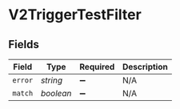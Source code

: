 # V2TriggerTestFilter


## Fields

| Field              | Type               | Required           | Description        |
| ------------------ | ------------------ | ------------------ | ------------------ |
| `error`            | *string*           | :heavy_minus_sign: | N/A                |
| `match`            | *boolean*          | :heavy_minus_sign: | N/A                |
